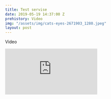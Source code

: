 ```yaml
---
title: Test servise
date: 2019-05-19 14:37:00 Z
prehistory: Video
img: "/assets/img/cats-eyes-2671903_1280.jpeg"
layout: post
---
```


Video
<div class="embed-responsive embed-responsive-16by9">
  <iframe class="embed-responsive-item" src="https://www.youtube.com/embed/4_Ise68o4Ww" frameborder="0" allow="accelerometer; autoplay; encrypted-media; gyroscope; picture-in-picture" allowfullscreen></iframe>
</div>